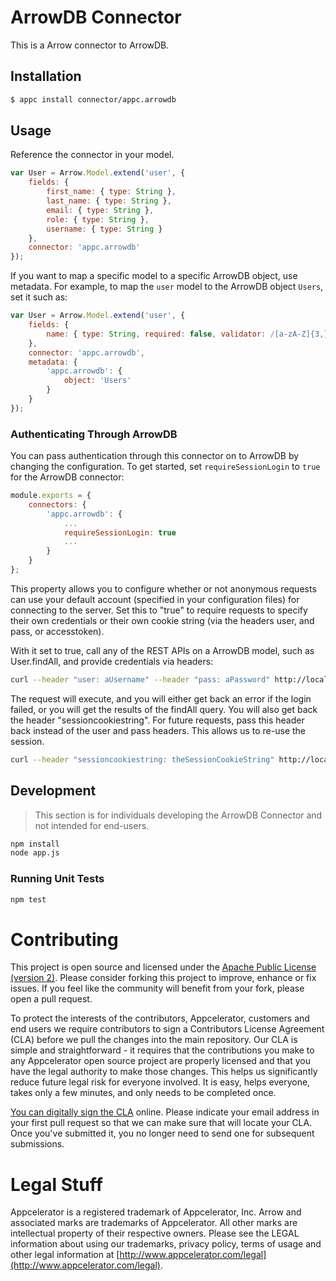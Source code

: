# ArrowDB Connector

This is a Arrow connector to ArrowDB.

## Installation

```bash
$ appc install connector/appc.arrowdb
```

## Usage

Reference the connector in your model.

```javascript
var User = Arrow.Model.extend('user', {
	fields: {
		first_name: { type: String },
		last_name: { type: String },
		email: { type: String },
		role: { type: String },
		username: { type: String }
	},
	connector: 'appc.arrowdb'
});
```

If you want to map a specific model to a specific ArrowDB object, use metadata.
For example, to map the `user` model to the ArrowDB object `Users`, set it such as:

```javascript
var User = Arrow.Model.extend('user', {
	fields: {
		name: { type: String, required: false, validator: /[a-zA-Z]{3,}/ }
	},
	connector: 'appc.arrowdb',
	metadata: {
		'appc.arrowdb': {
			object: 'Users'
		}
	}
});
```

### Authenticating Through ArrowDB

You can pass authentication through this connector on to ArrowDB by changing the configuration. To get started,
set `requireSessionLogin` to `true` for the ArrowDB connector:

```javascript
module.exports = {
	connectors: {
		'appc.arrowdb': {
			...
			requireSessionLogin: true
			...
		}
	}
};
```

This property allows you to configure whether or not anonymous requests can use your default account (specified in your
configuration files) for connecting to the server. Set this to "true" to require requests to specify their own
credentials or their own cookie string (via the headers user, and pass, or accesstoken).

With it set to true, call any of the REST APIs on a ArrowDB model, such as User.findAll, and provide credentials
via headers:

```bash
curl --header "user: aUsername" --header "pass: aPassword" http://localhost:8080/api/appc.arrowdb/user
```

The request will execute, and you will either get back an error if the login failed, or you will get the results of the 
findAll query. You will also get back the header "sessioncookiestring". For future requests, pass this header back
instead of the user and pass headers. This allows us to re-use the session.

```bash
curl --header "sessioncookiestring: theSessionCookieString" http://localhost:8080/api/appc.arrowdb/user
```


## Development

> This section is for individuals developing the ArrowDB Connector and not intended
  for end-users.

```bash
npm install
node app.js
```

### Running Unit Tests

```bash
npm test
```


# Contributing

This project is open source and licensed under the [Apache Public License (version 2)](http://www.apache.org/licenses/LICENSE-2.0).  Please consider forking this project to improve, enhance or fix issues. If you feel like the community will benefit from your fork, please open a pull request. 

To protect the interests of the contributors, Appcelerator, customers and end users we require contributors to sign a Contributors License Agreement (CLA) before we pull the changes into the main repository. Our CLA is simple and straightforward - it requires that the contributions you make to any Appcelerator open source project are properly licensed and that you have the legal authority to make those changes. This helps us significantly reduce future legal risk for everyone involved. It is easy, helps everyone, takes only a few minutes, and only needs to be completed once. 

[You can digitally sign the CLA](http://bit.ly/app_cla) online. Please indicate your email address in your first pull request so that we can make sure that will locate your CLA.  Once you've submitted it, you no longer need to send one for subsequent submissions.



# Legal Stuff

Appcelerator is a registered trademark of Appcelerator, Inc. Arrow and associated marks are trademarks of Appcelerator. All other marks are intellectual property of their respective owners. Please see the LEGAL information about using our trademarks, privacy policy, terms of usage and other legal information at [http://www.appcelerator.com/legal](http://www.appcelerator.com/legal).
